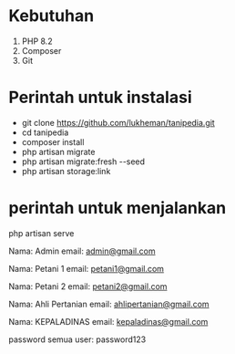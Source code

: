 # Kebutuhan

1. PHP 8.2
2. Composer
3. Git

# Perintah untuk instalasi

- git clone https://github.com/lukheman/tanipedia.git
- cd tanipedia
- composer install
- php artisan migrate
- php artisan migrate:fresh --seed
- php artisan storage:link

# perintah untuk menjalankan

php artisan serve

Nama: Admin
email: admin@gmail.com

Nama: Petani 1
email: petani1@gmail.com

Nama: Petani 2
email: petani2@gmail.com

Nama: Ahli Pertanian
email: ahlipertanian@gmail.com

Nama: KEPALADINAS
email: kepaladinas@gmail.com


password semua user: password123
